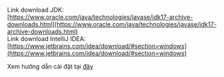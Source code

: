 Link download JDK: [https://www.oracle.com/java/technologies/javase/jdk17-archive-downloads.html](https://www.oracle.com/java/technologies/javase/jdk17-archive-downloads.html)  
Link download IntelliJ IDEA: [https://www.jetbrains.com/idea/download/#section=windows](https://www.jetbrains.com/idea/download/#section=windows)    

Xem hướng dẫn cài đặt tại [đây](https://youtu.be/YvgLunafFKE)

